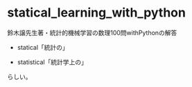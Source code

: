# statical_learning_with_python
鈴木譲先生著・統計的機械学習の数理100問withPythonの解答

- statical「統計の」

- statistical「統計学上の」

らしい。
